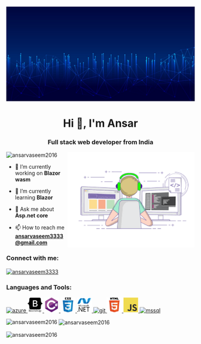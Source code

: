 ![logo](https://github.com/ansarvaseem2016/ansarvaseem2016/blob/main/resized%20banner2.jpg)
<h1 align="center">Hi 👋, I'm Ansar</h1>
<h3 align="center">Full stack web developer from India</h3>

<img align="right" alt="working" width="340" src="https://github.com/ansarvaseem2016/ansarvaseem2016/blob/main/programmer%20pic.png">

<p align="left"> <img src="https://komarev.com/ghpvc/?username=ansarvaseem2016&label=Profile%20views&color=0e75b6&style=flat" alt="ansarvaseem2016" /> </p>

- 🔭 I’m currently working on **Blazor wasm**

- 🌱 I’m currently learning **Blazor**

- 💬 Ask me about **Asp.net core**

- 📫 How to reach me **ansarvaseem3333@gmail.com**

<h3 align="left">Connect with me:</h3>
<p align="left">
<a href="https://linkedin.com/in/ansarvaseem3333" target="blank"><img align="center" src="https://raw.githubusercontent.com/rahuldkjain/github-profile-readme-generator/master/src/images/icons/Social/linked-in-alt.svg" alt="ansarvaseem3333" height="30" width="40" /></a>
</p>

<h3 align="left">Languages and Tools:</h3>
<p align="left"> <a href="https://azure.microsoft.com/en-in/" target="_blank" rel="noreferrer"> <img src="https://www.vectorlogo.zone/logos/microsoft_azure/microsoft_azure-icon.svg" alt="azure" width="40" height="40"/> </a> <a href="https://getbootstrap.com" target="_blank" rel="noreferrer"> <img src="https://raw.githubusercontent.com/devicons/devicon/master/icons/bootstrap/bootstrap-plain-wordmark.svg" alt="bootstrap" width="40" height="40"/> </a> <a href="https://www.w3schools.com/cs/" target="_blank" rel="noreferrer"> <img src="https://raw.githubusercontent.com/devicons/devicon/master/icons/csharp/csharp-original.svg" alt="csharp" width="40" height="40"/> </a> <a href="https://www.w3schools.com/css/" target="_blank" rel="noreferrer"> <img src="https://raw.githubusercontent.com/devicons/devicon/master/icons/css3/css3-original-wordmark.svg" alt="css3" width="40" height="40"/> </a> <a href="https://dotnet.microsoft.com/" target="_blank" rel="noreferrer"> <img src="https://raw.githubusercontent.com/devicons/devicon/master/icons/dot-net/dot-net-original-wordmark.svg" alt="dotnet" width="40" height="40"/> </a> <a href="https://git-scm.com/" target="_blank" rel="noreferrer"> <img src="https://www.vectorlogo.zone/logos/git-scm/git-scm-icon.svg" alt="git" width="40" height="40"/> </a> <a href="https://www.w3.org/html/" target="_blank" rel="noreferrer"> <img src="https://raw.githubusercontent.com/devicons/devicon/master/icons/html5/html5-original-wordmark.svg" alt="html5" width="40" height="40"/> </a> <a href="https://developer.mozilla.org/en-US/docs/Web/JavaScript" target="_blank" rel="noreferrer"> <img src="https://raw.githubusercontent.com/devicons/devicon/master/icons/javascript/javascript-original.svg" alt="javascript" width="40" height="40"/> </a> <a href="https://www.microsoft.com/en-us/sql-server" target="_blank" rel="noreferrer"> <img src="https://www.svgrepo.com/show/303229/microsoft-sql-server-logo.svg" alt="mssql" width="40" height="40"/> </a> </p>

<p><img align="left" src="https://github-readme-stats.vercel.app/api/top-langs?username=ansarvaseem2016&show_icons=true&locale=en&layout=compact" alt="ansarvaseem2016" /></p>

<p>&nbsp;<img align="center" src="https://github-readme-stats.vercel.app/api?username=ansarvaseem2016&show_icons=true&locale=en" alt="ansarvaseem2016" /></p>

<p><img align="center" src="https://github-readme-streak-stats.herokuapp.com/?user=ansarvaseem2016&" alt="ansarvaseem2016" /></p>
